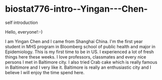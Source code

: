 # biostat776-intro--Yingan---Chen-
self introduction

Hello, everyone!:-)

I am Yingan Chen and I came from Shanghai China. 
I'm the first year student in MHS program in Bloomberg school of public health and major in Epidemiology.
This is my first time to be in US. I experienced a lot of fresh things here these weeks. I love professors, classmates and every nice persons I met in Baltimore city. I also tried Crab cake which is really famous in Baltimore and I very like it. Baltimore is really an enthusiastic city and I believe I will enjoy the time spend here. 
